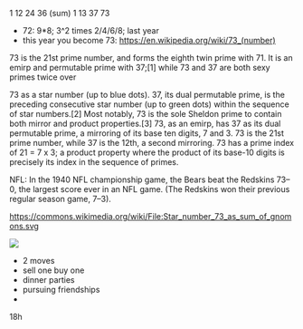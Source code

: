 1 12 24 36 (sum) 
1 13 37 73

- 72: 9*8; 3^2 times 2/4/6/8; last year
-  this year you become 73: https://en.wikipedia.org/wiki/73_(number)

73 is the 21st prime number, and forms the eighth twin prime with 71. It is an emirp and permutable prime with 37;[1] while 73 and 37 are both sexy primes twice over

73 as a star number (up to blue dots). 37, its dual permutable prime, is the preceding consecutive star number (up to green dots) within the sequence of star numbers.[2]
Most notably, 73 is the sole Sheldon prime to contain both mirror and product properties.[3] 73, as an emirp, has 37 as its dual permutable prime, a mirroring of its base ten digits, 7 and 3. 73 is the 21st prime number, while 37 is the 12th, a second mirroring. 73 has a prime index of 21 = 7 x 3; a product property where the product of its base-10 digits is precisely its index in the sequence of primes.

NFL: In the 1940 NFL championship game, the Bears beat the Redskins 73–0, the largest score ever in an NFL game. (The Redskins won their previous regular season game, 7–3).

https://commons.wikimedia.org/wiki/File:Star_number_73_as_sum_of_gnomons.svg

![](https://upload.wikimedia.org/wikipedia/commons/4/4f/Star_number_73_as_sum_of_gnomons.svg)

- 2 moves
-  sell one buy one
-  dinner parties
-  pursuing friendships
- 
18h
